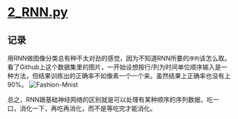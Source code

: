# [2_RNN.py](./2_RNN.py)

## 记录

用RNN做图像分类总有种不太对劲的感觉，因为不知道RNN所要的`序列`该怎么取。
看了Github上这个数据集里的图片，一开始设想按行/列为时间单位顺序输入是一种方法，但结果训练出的正确率不如像素一个一个来。虽然结果上正确率也没有上90%。
![Fashion-Mnist](https://github.com/zalandoresearch/fashion-mnist/blob/master/doc/img/fashion-mnist-sprite.png)

总之，RNN跟基础神经网络的区别就是可以处理有某种顺序的序列数据，吃一口，消化一下，再吃再消化，而不是等吃完才能消化。
